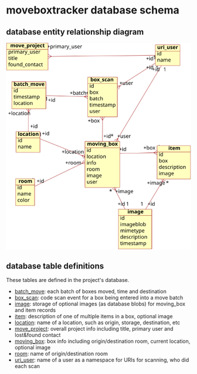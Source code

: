 # moveboxtracker database schema

## database entity relationship diagram
![database entity relationship diagram](moveboxtracker-erd.png)

## database table definitions
These tables are defined in the project's database.
* [batch_move](batch_move.sql): each batch of boxes moved, time and destination
* [box_scan](box_scan.sql): code scan event for a box being entered into a move batch
* [image](image.sql): storage of optional images (as database blobs) for moving_box and item records
* [item](item.sql): description of one of multiple items in a box, optional image
* [location](location.sql): name of a location, such as origin, storage, destination, etc
* [move_project](move_project.sql): overall project info including title, primary user and lost&found contact
* [moving_box](moving_box.sql): box info including origin/destination room, current location, optional image
* [room](room.sql): name of origin/destination room
* [uri_user](uri_user.sql): name of a user as a namespace for URIs for scanning, who did each scan
